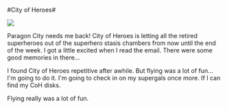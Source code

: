 #City of Heroes#

![](http://westkarana.com/images/coh.jpg)

Paragon City needs me back! City of Heroes is letting all the retired superheroes out of the superhero stasis chambers from now until the end of the week. I got a little excited when I read the email. There were some good memories in there...

I found City of Heroes repetitive after awhile. But flying was a lot of fun... I'm going to do it. I'm going to check in on my supergals once more. If I can find my CoH disks.

Flying really was a lot of fun.
